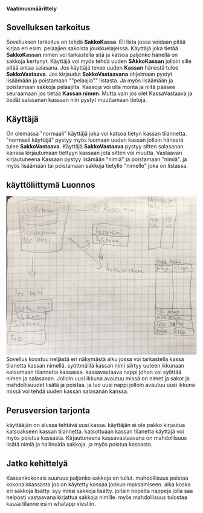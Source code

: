 
#### **Vaatimusmäärittely**

## **Sovelluksen tarkoitus**

Sovelluksen tarkoitus on tehdä **SakkoKassa**. Eli lista jossa voidaan pitää kirjaa
eri esim. pelaajien sakoista joukkuelajeissa. 
Käyttäjä joka tietää **SakkoKassan** nimen voi tarkastella sitä ja katsoa paljonko hänellä on sakkoja kertynyt.
Käyttäjä voi myös tehdä uuden **SAkkoKassan** jolloin sille pitää antaa salasana.
Jos käyttäjä tekee uuden **Kassan** hänestä tulee **SakkoVastaava**. 
Jos kirjaudut **SakkoVastaavana** ohjelmaan pystyt lisäämään ja poistamaan ""pelaajia"" listasta.
Ja myös lisäämään ja poistamaan sakkoja pelaajilta.
Kassoja voi olla monta ja niitä pääsee seuraamaan jos tietää **Kassan nimen**.
Mutta vain jos olet KassaVastaava ja tiedät salasanan kassaan niin pystyt muuttamaan tietoja.

## **Käyttäjä**

On olemassa "normaali" käyttäjä joka voi katsoa tietyn kassan tilannetta.
"normaali käyttäjä" pystyy myös luomaan uuden kassan jolloin hänestä tulee **SakkoVastaava**.
Käyttäjä **SakkoVastaava** pystyy sitten salasanan kanssa kirjautumaan tiettyyn kassaan jota sitten voi muutta.
Vastaavan kirjautuneena Kassaan pystyy lisämään "nimiä" ja poistamaan "nimiä".
ja myös lisäämään tai poistamaan sakkoja tietylle "nimelle" joka on listassa.

## **käyttöliittymä Luonnos**

![Luonnos](SakkoKassaLuonnos1.jpg)
Sovellus koostuu neljästä eri näkymästä alku jossa voi tarkastella kassa tilanetta kassan nimellä.
syöttmälllä kassan nimi siirtyy uuteen ikkunaan katsomaan tilannetta kassassa.
kassavastaava nappi johon voi syöttää nimen ja salasanan.
Jolloin uusi ikkuna avautuu missä on nimet ja sakot ja mahdollisuudet lisätä ja poistaa.
ja luo uusi nappi jolloin avautuu uusi ikkuna missä voi tehdä uuden kassan salasanan kanssa.

## **Perusversion tarjonta**

käyttääjän on alussa tehtävä uusi kassa. 
käyttäjän ei ole pakko kirjautua katsoakseen kassan tilannetta.
katsottuaan kassan tilanetta käyttäjä voi myös poistua kassasta.
Kirjautuneena kassavastaavana 
on mahdollisuus lisätä nimiä ja hallinoida sakkoja.
ja myös poistua kassasta.  

## **Jatko kehittelyä**

Kassankokonais suuruus paljonko sakkoja on tullut.
mahdollisuus poistaa kokonaiskassasta jos on käytetty kassaa jonkun maksamiseen.
aika koska eri sakkoja lisätty.
syy miksi sakkoja lisätty.
joitain nopeita nappeja jolla saa helposti vastaavana kirjattua sakkoja nimille.
myös mahdollisuus tulostaa kassa tilanne esim whatapp viestiin.
 

 
